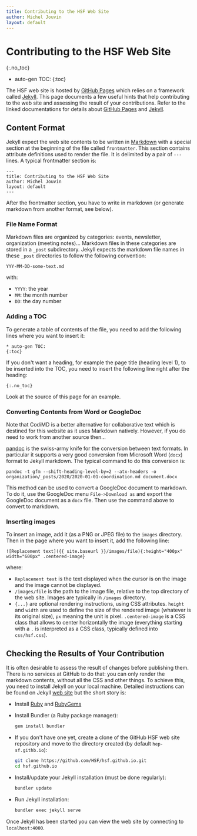 ```yaml
---
title: Contributing to the HSF Web Site
author: Michel Jouvin
layout: default
---
```


# Contributing to the HSF Web Site
{:.no_toc}

* auto-gen TOC:
{:toc}

The HSF web site is hosted by [GitHub Pages](https://pages.github.com) which relies on a framework called 
[Jekyll](https://jekyllrb.com). This page documents a few useful hints that help contributing to the web site 
and assessing the result of your contributions. Refer to the linked documentations for details about [
GitHub Pages](https://pages.github.com) and [Jekyll](https://jekyllrb.com).



## Content Format

Jekyll expect the web site contents to be written in [Markdown](https://guides.github.com/features/mastering-markdown/) with 
a special section at the beginning of the file called `frontmatter`. This section contains attribute definitions used to render the file. It is delimited by a pair of `---` lines. A typical frontmatter section is:

```
---
title: Contributing to the HSF Web Site
author: Michel Jouvin
layout: default
---
```

After the frontmatter section, you have to write in markdown (or generate markdown from another format, see below).


### File Name Format

Markdown files are organized by categories: events, newsletter, organization (meeting notes)...
Markdown files in these categories are stored in a `_post` subdirectory. Jekyll expects the markdown file names 
in these `_post` directories to follow the following convention:

```
YYY-MM-DD-some-text.md
```

with:

* `YYYY`: the year
* `MM`: the month number
* `DD`: the day number


### Adding a TOC

To generate a table of contents of the file, you need to add the following lines where you want to insert it:

```
* auto-gen TOC:
{:toc}
```

If you don't want a heading, for example the page title (heading level 1), to be inserted into the TOC, you need to insert the following line right after the heading:

```
{:.no_toc}
```

Look at the source of this page for an example.


### Converting Contents from Word or GoogleDoc

Note that CodiMD is a better alternative for collaborative text which is destined for
this website as it uses Markdown natively. However, if you do need to work from another
source then...

[pandoc](http://pandoc.org) is the swiss-army knife for the conversion between text formats. In particular it supports a very good conversion from Microsoft Word (`docx`) format to Jekyll markdown. The typical command to do this conversion is:

```
pandoc -t gfm --shift-heading-level-by=2 --atx-headers -o organization/_posts/2020/2020-01-01-coordination.md document.docx
```

This method can be used to convert a GoogleDoc document to markdown. To do it, use the GoogleDoc menu `File->Download as` and export the GoogleDoc document as a `docx` file. Then use the command above to convert to markdown.


### Inserting images

To insert an image, add it (as a PNG or JPEG file) to the `images` directory. Then in the page where you want to insert
it, add the following line:

```
![Replacement text]({{ site.baseurl }}/images/file){:height="400px" width="600px" .centered-image}
```

where:

* `Replacement text` is the text displayed when the cursor is on the image and the image cannot be displayed.
* `/images/file` is the path to the image file, relative to the top directory of the web site. Images are typically in
`/images` directory.
* `{...}` are optional rendering instructions, using CSS attributes. `height` and `width` are used to define the size of the
rendered image (whatever is its original size), `px` meaning the unit is pixel. `.centered-image` is a CSS class that
allows to center horizontally the image (everything starting with a `.` is interpreted as a CSS class, typically defined
into `css/hsf.css`).

## Checking the Results of Your Contribution

It is often desirable to assess the result of changes before publishing them. There is no services at GitHub to do that: 
you can only render the markdown contents, without all the CSS and other things. To achieve this, you need to install 
Jekyll on your local machine. Detailed instructions can be found on Jekyll [web site](https://jekyllrb.com/docs/installation/) 
but the short story is:

* Install [Ruby](https://www.ruby-lang.org/en/downloads/) and [RubyGems](https://rubygems.org/pages/download)
* Install Bundler (a Ruby package manager):

  ```bash
  gem install bundler
  ```

* If you don't have one yet, create a clone of the GitHub HSF web site repository and move to the directory created (by default `hep-sf.githb.io`):

  ```bash
  git clone https://github.com/HSF/hsf.github.io.git
  cd hsf.github.io
  ```

* Install/update your Jekyll installation (must be done regularly):

  ```bash
  bundler update
  ```

* Run Jekyll installation:

  ```bash
  bundler exec jekyll serve
  ```


Once Jekyll has been started you can view the web site by connecting to `localhost:4000`.

